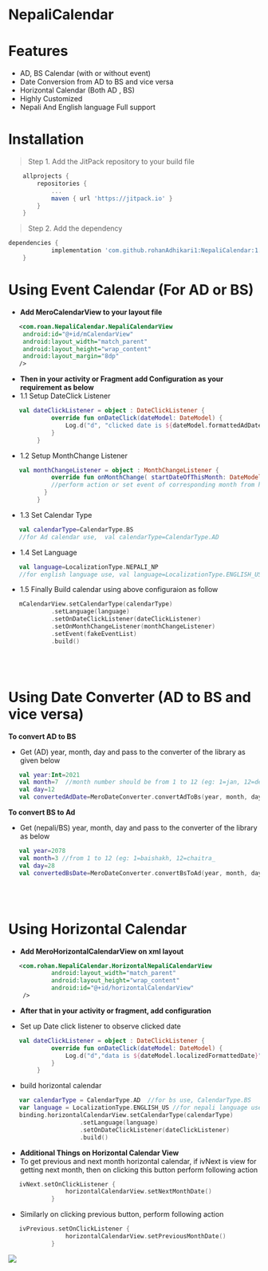 # NepaliCalendar

# Features
- AD, BS Calendar (with or without event)
- Date Conversion from AD to BS and vice versa
- Horizontal Calendar (Both AD , BS)
- Highly Customized
- Nepali And English language Full support

# Installation
>Step 1. Add the JitPack repository to your build file

```gradle
	allprojects {
		repositories {
			...
			maven { url 'https://jitpack.io' }
		}
	}
  ```
  
  >Step 2. Add the dependency

```gradle
dependencies {
	        implementation 'com.github.rohanAdhikari1:NepaliCalendar:1.0.0'
	}
```

# Using Event Calendar (For AD or BS)
- **Add MeroCalendarView to your layout file**
```xml
   <com.roan.NepaliCalendar.NepaliCalendarView
    android:id="@+id/mCalendarView"
    android:layout_width="match_parent"
    android:layout_height="wrap_content"
    android:layout_margin="8dp"
   />
```
- **Then in your activity or Fragment add Configuration as your requirement as below**
- 1.1 Setup DateClick Listener

```kotlin
   val dateClickListener = object : DateClickListener {
            override fun onDateClick(dateModel: DateModel) {
                Log.d("d", "clicked date is ${dateModel.formattedAdDate}")
            }
        }
```
- 1.2 Setup MonthChange Listener
```kotlin
   val monthChangeListener = object : MonthChangeListener {
            override fun onMonthChange( startDateOfThisMonth: DateModel, endDateOfThisMonth: DateModel, adYear: Int, adMonth: Int) {
            //perform action or set event of corresponding month from here
          }
        }   
 ```
 - 1.3 Set Calendar Type
```kotlin
   val calendarType=CalendarType.BS 
   //for Ad calendar use,  val calendarType=CalendarType.AD
```
   
 - 1.4 Set Language
```kotlin
   val language=LocalizationType.NEPALI_NP
   //for english language use, val language=LocalizationType.ENGLISH_US
```
 

- 1.5 Finally Build calendar using above configuraion as follow
```kotlin 
   mCalendarView.setCalendarType(calendarType)
            .setLanguage(language)
            .setOnDateClickListener(dateClickListener)
            .setOnMonthChangeListener(monthChangeListener)
            .setEvent(fakeEventList)
            .build()
 ```
 
<br />
<br />
 
# Using Date Converter (AD to BS and vice versa)
 
**To convert AD to BS**
- Get (AD) year, month, day and pass to the converter of the library as given below
```kotlin  
   val year:Int=2021
   val month=7  //month number should be from 1 to 12 (eg: 1=jan, 12=dec)
   val day=12
   val convertedAdDate=MeroDateConverter.convertAdToBs(year, month, day)
```
 
**To convert BS to Ad**
- Get (nepali/BS) year, month, day and pass to the converter of the library as below
```kotlin
   val year=2078
   val month=3 //from 1 to 12 (eg: 1=baishakh, 12=chaitra_
   val day=28
   val convertedBsDate=MeroDateConverter.convertBsToAd(year, month, day)
 ```
 
<br />
<br />


# Using Horizontal Calendar
- **Add MeroHorizontalCalendarView on xml layout**
```xml
   <com.rohan.NepaliCalendar.HorizontalNepaliCalendarView
            android:layout_width="match_parent"
            android:layout_height="wrap_content"
            android:id="@+id/horizontalCalendarView"
    />

```
- **After that in your activity or fragment, add configuration**

- Set up Date click listener to observe clicked date
```kotlin 
   val dateClickListener = object : DateClickListener {
            override fun onDateClick(dateModel: DateModel) {
                Log.d("d","data is ${dateModel.localizedFormattedDate}")
            }
        }
```
- build horizontal calendar
```kotlin
   var calendarType = CalendarType.AD  //for bs use, CalendarType.BS
   var language = LocalizationType.ENGLISH_US //for nepali language use, LocalizationType.ENGLISH_US
   binding.horizontalCalendarView.setCalendarType(calendarType)
                    .setLanguage(language)
                    .setOnDateClickListener(dateClickListener)
                    .build()
```
- **Additional Things on Horizontal Calendar View**
- To get previous and next month horizontal calendar, if ivNext is view for getting next month, then on clicking this button perform following action
```kotlin
   ivNext.setOnClickListener {
                horizontalCalendarView.setNextMonthDate()
            }
```
- Similarly on clicking previous button, perform following action
```kotlin
   ivPrevious.setOnClickListener {
                horizontalCalendarView.setPreviousMonthDate()
            }
```
 
[![](https://jitpack.io/v/rohanadhikari1/NepaliCalendar.svg)](https://jitpack.io/#rohanadhikari1/NepaliCalendar)
